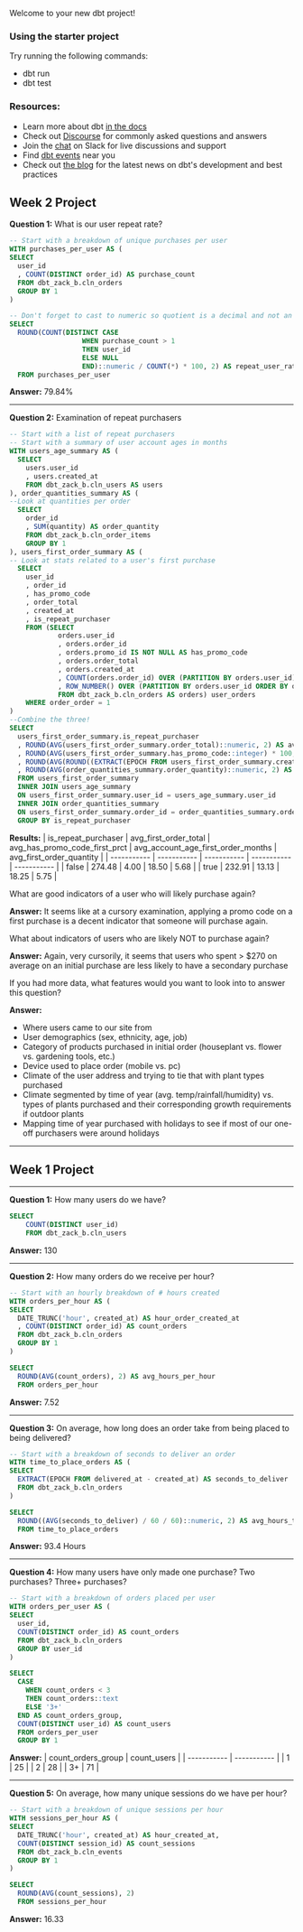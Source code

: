 Welcome to your new dbt project!

### Using the starter project

Try running the following commands:
- dbt run
- dbt test


### Resources:
- Learn more about dbt [in the docs](https://docs.getdbt.com/docs/introduction)
- Check out [Discourse](https://discourse.getdbt.com/) for commonly asked questions and answers
- Join the [chat](https://community.getdbt.com/) on Slack for live discussions and support
- Find [dbt events](https://events.getdbt.com) near you
- Check out [the blog](https://blog.getdbt.com/) for the latest news on dbt's development and best practices

## Week 2 Project

**Question 1:** What is our user repeat rate?
```sql
-- Start with a breakdown of unique purchases per user
WITH purchases_per_user AS (
SELECT 
  user_id
  , COUNT(DISTINCT order_id) AS purchase_count
  FROM dbt_zack_b.cln_orders
  GROUP BY 1
)

-- Don't forget to cast to numeric so quotient is a decimal and not an integer!
SELECT 
  ROUND(COUNT(DISTINCT CASE 
                  WHEN purchase_count > 1
                  THEN user_id
                  ELSE NULL
                  END)::numeric / COUNT(*) * 100, 2) AS repeat_user_rate
  FROM purchases_per_user
```
**Answer:** 79.84% 

---

**Question 2:** Examination of repeat purchasers
```sql
-- Start with a list of repeat purchasers
-- Start with a summary of user account ages in months
WITH users_age_summary AS (
  SELECT
    users.user_id
    , users.created_at
    FROM dbt_zack_b.cln_users AS users
), order_quantities_summary AS (
--Look at quantities per order
  SELECT
    order_id
    , SUM(quantity) AS order_quantity
    FROM dbt_zack_b.cln_order_items
    GROUP BY 1
), users_first_order_summary AS (
-- Look at stats related to a user's first purchase
  SELECT
    user_id
    , order_id
    , has_promo_code
    , order_total
    , created_at
    , is_repeat_purchaser
    FROM (SELECT
            orders.user_id
            , orders.order_id
            , orders.promo_id IS NOT NULL AS has_promo_code
            , orders.order_total
            , orders.created_at
            , COUNT(orders.order_id) OVER (PARTITION BY orders.user_id) > 1 AS is_repeat_purchaser
            , ROW_NUMBER() OVER (PARTITION BY orders.user_id ORDER BY orders.created_at) AS order_order
            FROM dbt_zack_b.cln_orders AS orders) user_orders
    WHERE order_order = 1
)
--Combine the three!
SELECT 
  users_first_order_summary.is_repeat_purchaser
  , ROUND(AVG(users_first_order_summary.order_total)::numeric, 2) AS avg_first_order_total
  , ROUND(AVG(users_first_order_summary.has_promo_code::integer) * 100, 2)  AS avg_has_promo_code_first_prct
  , ROUND(AVG(ROUND((EXTRACT(EPOCH FROM users_first_order_summary.created_at - users_age_summary.created_at)/60/60/24/12)::numeric, 2))::numeric, 2) AS avg_account_age_first_order_months
  , ROUND(AVG(order_quantities_summary.order_quantity)::numeric, 2) AS avg_first_order_quantity
  FROM users_first_order_summary
  INNER JOIN users_age_summary
  ON users_first_order_summary.user_id = users_age_summary.user_id
  INNER JOIN order_quantities_summary
  ON users_first_order_summary.order_id = order_quantities_summary.order_id
  GROUP BY is_repeat_purchaser
```

**Results:**
| is_repeat_purchaser | avg_first_order_total | avg_has_promo_code_first_prct | avg_account_age_first_order_months | avg_first_order_quantity |
| ----------- | ----------- | ----------- | ----------- | ----------- |
| false | 274.48 | 4.00 | 18.50 | 5.68 |
| true | 232.91 | 13.13 | 18.25 | 5.75 |

What are good indicators of a user who will likely purchase again? 

**Answer:** It seems like at a cursory examination, applying a promo code on a first purchase is a decent indicator that someone will purchase again. 

What about indicators of users who are likely NOT to purchase again? 

**Answer:** Again, very cursorily, it seems that users who spent > $270 on average on an initial purchase are less likely to have a secondary purchase

If you had more data, what features would you want to look into to answer this question?

**Answer:** 
- Where users came to our site from
- User demographics (sex, ethnicity, age, job) 
- Category of products purchased in initial order (houseplant vs. flower vs. gardening tools, etc.)
- Device used to place order (mobile vs. pc)
- Climate of the user address and trying to tie that with plant types purchased
- Climate segmented by time of year (avg. temp/rainfall/humidity) vs. types of plants purchased and their corresponding growth requirements if outdoor plants
- Mapping time of year purchased with holidays to see if most of our one-off purchasers were around holidays

---

## Week 1 Project

---

**Question 1:** How many users do we have?
```sql
SELECT
    COUNT(DISTINCT user_id)
    FROM dbt_zack_b.cln_users
```
**Answer:** 130

---

**Question 2:** How many orders do we receive per hour?
```sql
-- Start with an hourly breakdown of # hours created
WITH orders_per_hour AS (
SELECT 
  DATE_TRUNC('hour', created_at) AS hour_order_created_at
  , COUNT(DISTINCT order_id) AS count_orders
  FROM dbt_zack_b.cln_orders
  GROUP BY 1
)

SELECT 
  ROUND(AVG(count_orders), 2) AS avg_hours_per_hour
  FROM orders_per_hour
```
**Answer:** 7.52

---

**Question 3:** On average, how long does an order take from being placed to being delivered?
```sql
-- Start with a breakdown of seconds to deliver an order
WITH time_to_place_orders AS (
SELECT 
  EXTRACT(EPOCH FROM delivered_at - created_at) AS seconds_to_deliver
  FROM dbt_zack_b.cln_orders
)

SELECT 
  ROUND((AVG(seconds_to_deliver) / 60 / 60)::numeric, 2) AS avg_hours_to_deliver
  FROM time_to_place_orders
```
**Answer:** 93.4 Hours

---

**Question 4:** How many users have only made one purchase? Two purchases? Three+ purchases?
```sql
-- Start with a breakdown of orders placed per user
WITH orders_per_user AS (
SELECT 
  user_id,
  COUNT(DISTINCT order_id) AS count_orders
  FROM dbt_zack_b.cln_orders
  GROUP BY user_id
)

SELECT 
  CASE
    WHEN count_orders < 3
    THEN count_orders::text
    ELSE '3+'
  END AS count_orders_group,
  COUNT(DISTINCT user_id) AS count_users
  FROM orders_per_user
  GROUP BY 1
```
**Answer:**
| count_orders_group | count_users |
| ----------- | ----------- |
| 1 | 25 |
| 2 | 28 |
| 3+ | 71 |

---

**Question 5:** On average, how many unique sessions do we have per hour?
```sql
-- Start with a breakdown of unique sessions per hour
WITH sessions_per_hour AS (
SELECT 
  DATE_TRUNC('hour', created_at) AS hour_created_at,
  COUNT(DISTINCT session_id) AS count_sessions
  FROM dbt_zack_b.cln_events
  GROUP BY 1
)

SELECT 
  ROUND(AVG(count_sessions), 2)
  FROM sessions_per_hour
```
**Answer:** 16.33